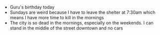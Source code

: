 *   Guru's birthday today
*   Sundays are weird because I have to leave the shelter at 7:30am which means I have more time to kill in the mornings
*   The city is so dead in the mornings, especially on the weekends. I can stand in the middle of the street downtown and no cars